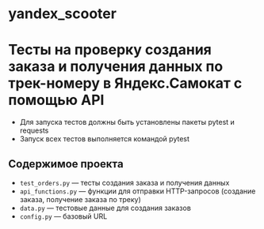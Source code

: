# yandex_scooter
# Тесты на проверку создания заказа и получения данных по трек-номеру в Яндекс.Самокат с помощью API
- Для запуска тестов должны быть установлены пакеты pytest и requests
- Запуск всех тестов выполняется командой pytest

## Содержимое проекта

- `test_orders.py` — тесты создания заказа и получения данных 
- `api_functions.py` — функции для отправки HTTP-запросов (создание заказа, получение заказа по треку)
- `data.py` — тестовые данные для создания заказов
- `config.py` — базовый URL 
